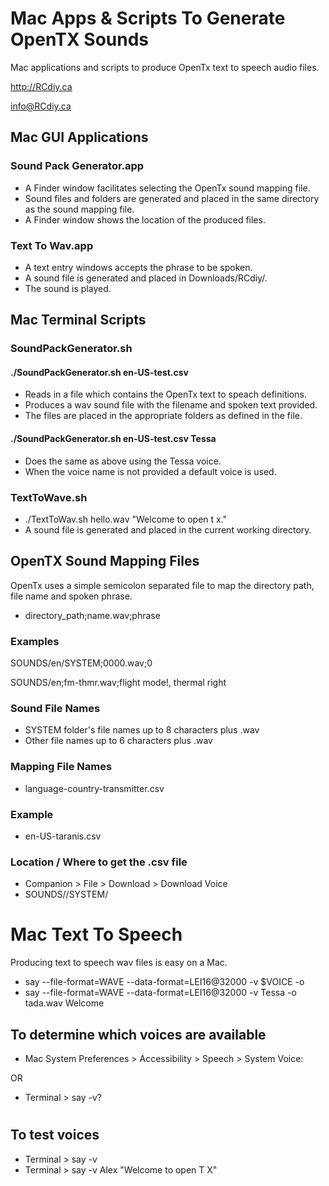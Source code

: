 # Mac Apps & Scripts To Generate OpenTX Sounds
Mac applications and scripts to produce OpenTx text to speech audio files.

http://RCdiy.ca

info@RCdiy.ca

## Mac GUI Applications
### Sound Pack Generator.app
- A Finder window facilitates selecting the OpenTx sound mapping file.
- Sound files and folders are generated and placed in the same directory as the sound mapping file.
- A Finder window shows the location of the produced files.

### Text To Wav.app
- A text entry windows accepts the phrase to be spoken.
- A sound file is generated and placed in Downloads/RCdiy/.
- The sound is played.

## Mac Terminal Scripts
### SoundPackGenerator.sh
#### ./SoundPackGenerator.sh en-US-test.csv
- Reads in a file which contains the OpenTx text to speach definitions.
- Produces a wav sound file with the filename and spoken text provided.
- The files are placed in the appropriate folders as defined in the file.

#### ./SoundPackGenerator.sh en-US-test.csv Tessa
- Does the same as above using the Tessa voice.
- When the voice name is not provided a default voice is used.

### TextToWave.sh
- ./TextToWav.sh hello.wav "Welcome to open t x."
- A sound file is generated and placed in the current working directory.

## OpenTX Sound Mapping Files
OpenTx uses a simple semicolon separated file to map the directory path, file name and spoken phrase.
- directory_path;name.wav;phrase

### Examples
 SOUNDS/en/SYSTEM;0000.wav;0

 SOUNDS/en;fm-thmr.wav;flight mode!, thermal right

### Sound File Names
- SYSTEM folder's file names up to 8 characters plus .wav
- Other file names up to 6 characters plus .wav

### Mapping File Names
- language-country-transmitter.csv

### Example
- en-US-taranis.csv

### Location / Where to get the .csv file
- Companion > File > Download > Download Voice
- SOUNDS/<language>/SYSTEM/

# Mac Text To Speech
Producing text to speech wav files is easy on a Mac.
- say --file-format=WAVE --data-format=LEI16@32000 -v $VOICE -o <fileout> <phrase>
- say --file-format=WAVE --data-format=LEI16@32000 -v Tessa -o tada.wav Welcome

## To determine which voices are available
 - Mac System Preferences > Accessibility > Speech > System Voice:

 OR

 - Terminal > say -v?
 
#
## To test voices
- Terminal > say -v <voice> <Phrase>
- Terminal > say -v Alex "Welcome to open T X"
